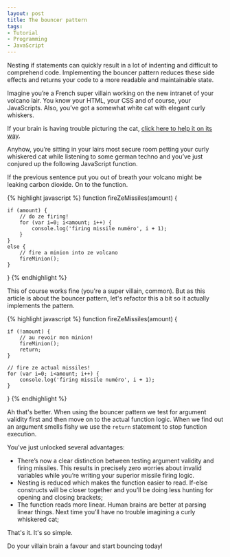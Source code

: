 ```yaml
---
layout: post
title: The bouncer pattern
tags:
- Tutorial
- Programming
- JavaScript
---
```


Nesting if statements can quickly result in a lot of indenting and difficult to comprehend code. Implementing the bouncer pattern reduces these side effects and returns your code to a more readable and maintainable state.

Imagine you’re a French super villain working on the new intranet of your volcano lair. You know your HTML, your CSS and of course, your JavaScripts. Also, you’ve got a somewhat white cat with elegant curly whiskers.

If your brain is having trouble picturing the cat, [click here to help it on its way](/media/bouncer/cat.jpg).

Anyhow, you’re sitting in your lairs most secure room petting your curly whiskered cat while listening to some german techno and you’ve just conjured up the following JavaScript function.

If the previous sentence put you out of breath your volcano might be leaking carbon dioxide. On to the function.

{% highlight javascript %}
function fireZeMissiles(amount) {

    if (amount) {
        // do ze firing!
        for (var i=0; i<amount; i++) {
            console.log('firing missile numéro', i + 1);
        }
    }
    else {
        // fire a minion into ze volcano
        fireMinion();
    }
    
}
{% endhighlight %}

This of course works fine (you're a super villain, common). But as this article is about the bouncer pattern, let's refactor this a bit so it actually implements the pattern.

{% highlight javascript %}
function fireZeMissiles(amount) {

    if (!amount) {
        // au revoir mon minion!
        fireMinion();
        return;
    }
    
    // fire ze actual missiles!
    for (var i=0; i<amount; i++) {
        console.log('firing missile numéro', i + 1);
    }
    
}
{% endhighlight %}

Ah that's better. When using the bouncer pattern we test for argument validity first and then move on to the actual function logic. When we find out an argument smells fishy we use the `return` statement to stop function execution.

You've just unlocked several advantages:

- There’s now a clear distinction between testing argument validity and firing missiles. This results in precisely zero worries about invalid variables while you’re writing your superior missile firing logic.
- Nesting is reduced which makes the function easier to read. If-else constructs will be closer together and you’ll be doing less hunting for opening and closing brackets;
- The function reads more linear. Human brains are better at parsing linear things. Next time you’ll have no trouble imagining a curly whiskered cat;

That's it. It's so simple.

Do your villain brain a favour and start bouncing today!